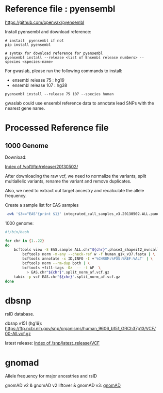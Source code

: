 # Reference file : pyensembl

https://github.com/openvax/pyensembl

Install pyensembl and download reference:

```
# install  pyensembl if not
pip install pyensembl

# syntax for download reference for pyensembl
pyensembl install --release <list of Ensembl release numbers> --species <species-name>
```

For gwaslab, please run the following commands to install:

- ensembl release 75 : hg19
- ensembl release 107 : hg38 

```
pyensembl install --release 75 107 --species human
```

gwaslab could use ensembl reference data to annotate lead SNPs with the nearest gene name.



# Processed Reference file

## 1000 Genome

Download:

[Index of /vol1/ftp/release/20130502/](http://ftp.1000genomes.ebi.ac.uk/vol1/ftp/release/20130502/)

After downloading the raw vcf, we need to normalize the variants, split multiallelic variants, rename the variant and remove duplicates. 

Also, we need to extract out target  ancestry and recalculate the allele frequency. 

Create a sample list for EAS samples

```bash
 awk '$3=="EAS"{print $1}' integrated_call_samples_v3.20130502.ALL.panel >EAS.sample
```

1000 genome:

```bash
#!/bin/bash

for chr in {1..22}
do
    bcftools view -S EAS.sample ALL.chr"${chr}".phase3_shapeit2_mvncall_integrated_v5a.20130502.genotypes.vcf.gz | \
        bcftools norm -m-any --check-ref w -f human_g1k_v37.fasta | \
        bcftools annotate -x ID,INFO -I +'%CHROM:%POS:%REF:%ALT' | \
        bcftools norm --rm-dup both | \
        bcftools +fill-tags -Oz  -- -t AF  \
          > EAS.chr"${chr}".split_norm_af.vcf.gz
    tabix -p vcf EAS.chr"${chr}".split_norm_af.vcf.gz
done
```

# dbsnp

rsID database.

dbsnp v151 (hg19): https://ftp.ncbi.nih.gov/snp/organisms/human_9606_b151_GRCh37p13/VCF/00-All.vcf.gz

latest release: [Index of /snp/latest_release/VCF](https://ftp.ncbi.nih.gov/snp/latest_release/VCF/)

# gnomad

Allele frequency for major ancestries and rsID

gnomAD v2 & gnomAD v2 liftover & gnomAD v3:   [gnomAD](https://gnomad.broadinstitute.org/downloads)    


